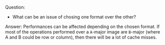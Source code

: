 Question:
- What can be an issue of chosing one format over the other?

Answer:
Performances can be affected depending on the chosen format. If most of the operations performed over a `A`-major image are `B`-major (where A and B could be row or column), then there will be a lot of cache misses.
